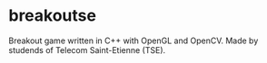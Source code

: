 # breakoutse

Breakout game written in C++ with OpenGL and OpenCV. Made by studends of Telecom Saint-Etienne (TSE).